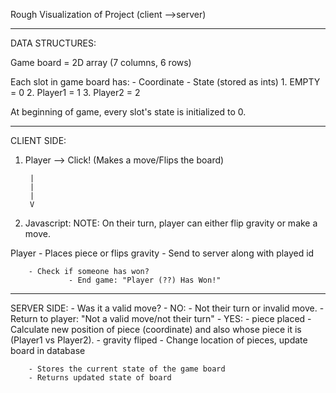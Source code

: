 Rough Visualization of Project (client -->server)

-------------------------------------------------------------------------------
DATA STRUCTURES:

Game board = 2D array (7 columns, 6 rows)

Each slot in game board has:
        - Coordinate
        - State (stored as ints)
                1. EMPTY = 0
                2. Player1 = 1
                3. Player2 = 2

At beginning of game, every slot's state is initialized to 0.

-------------------------------------------------------------------------------
CLIENT SIDE:

1. Player --> Click! (Makes a move/Flips the board)

        |
        |        
        |
        V

2. Javascript:
NOTE: On their turn, player can either flip gravity or make a move.



Player
       - Places piece or flips gravity
                - Send to server along with played id

        - Check if someone has won?
                 - End game: "Player (??) Has Won!"
        
-------------------------------------------------------------------------------
SERVER SIDE:
         - Was it a valid move?
        - NO: 
                - Not their turn or invalid move.
                - Return to player: "Not a valid move/not their turn"
        - YES: 
                - piece placed
                        - Calculate new position of piece (coordinate) and also 
                          whose piece it is (Player1 vs Player2).
                - gravity fliped
                        - Change location of pieces, update board in database
                
        

        - Stores the current state of the game board
        - Returns updated state of board
        
